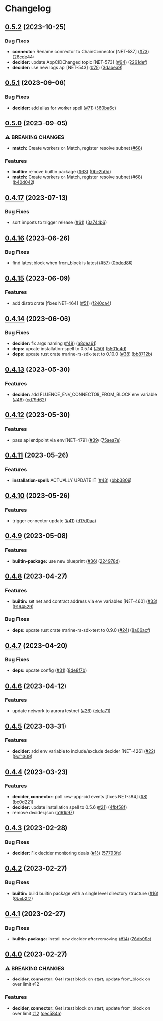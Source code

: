 # Changelog

## [0.5.2](https://github.com/fluencelabs/decider/compare/connector-v0.5.1...connector-v0.5.2) (2023-10-25)


### Bug Fixes

* **connector:** Rename connector to ChainConnector [NET-537] ([#73](https://github.com/fluencelabs/decider/issues/73)) ([26cde44](https://github.com/fluencelabs/decider/commit/26cde44acdd9d5e678141d1c482a88b7ee9037b8))
* **decider:** update AppCIDChanged topic [NET-573] ([#94](https://github.com/fluencelabs/decider/issues/94)) ([2261def](https://github.com/fluencelabs/decider/commit/2261defa3ac7fc0b14f3f41199512e348f097a0a))
* **decider:** use new logs api [NET-543] ([#79](https://github.com/fluencelabs/decider/issues/79)) ([3dabea9](https://github.com/fluencelabs/decider/commit/3dabea9903ca450b6d93fa111949bdd18395929f))

## [0.5.1](https://github.com/fluencelabs/decider/compare/connector-v0.5.0...connector-v0.5.1) (2023-09-06)


### Bug Fixes

* **decider:** add alias for worker spell ([#71](https://github.com/fluencelabs/decider/issues/71)) ([860ba6c](https://github.com/fluencelabs/decider/commit/860ba6c31d0a0dba9c29a4c34fe05afda256ce7a))

## [0.5.0](https://github.com/fluencelabs/decider/compare/connector-v0.4.17...connector-v0.5.0) (2023-09-05)


### ⚠ BREAKING CHANGES

* **match:** Create workers on Match, register, resolve subnet ([#68](https://github.com/fluencelabs/decider/issues/68))

### Features

* **builtin:** remove builtin package ([#63](https://github.com/fluencelabs/decider/issues/63)) ([0be2b0d](https://github.com/fluencelabs/decider/commit/0be2b0db38e45463922f8a08a394fc570b883212))
* **match:** Create workers on Match, register, resolve subnet ([#68](https://github.com/fluencelabs/decider/issues/68)) ([b40d042](https://github.com/fluencelabs/decider/commit/b40d0421fe7558f531bdfb0090df26d01d09d89b))

## [0.4.17](https://github.com/fluencelabs/decider/compare/connector-v0.4.16...connector-v0.4.17) (2023-07-13)


### Bug Fixes

* sort imports to trigger release ([#61](https://github.com/fluencelabs/decider/issues/61)) ([3a74db6](https://github.com/fluencelabs/decider/commit/3a74db6e211475ffb803573e1d45b71d511ec715))

## [0.4.16](https://github.com/fluencelabs/decider/compare/connector-v0.4.15...connector-v0.4.16) (2023-06-26)


### Bug Fixes

* find latest block when from_block is latest ([#57](https://github.com/fluencelabs/decider/issues/57)) ([0bded86](https://github.com/fluencelabs/decider/commit/0bded86f808aa0d2b71ba2a1967b0021f40cecfb))

## [0.4.15](https://github.com/fluencelabs/decider/compare/connector-v0.4.14...connector-v0.4.15) (2023-06-09)


### Features

* add distro crate [fixes NET-464]  ([#51](https://github.com/fluencelabs/decider/issues/51)) ([f240ca4](https://github.com/fluencelabs/decider/commit/f240ca4fc1f63e36e7a85b72ced098dc1fe28ed4))

## [0.4.14](https://github.com/fluencelabs/decider/compare/connector-v0.4.13...connector-v0.4.14) (2023-06-06)


### Bug Fixes

* **decider:** fix args naming ([#48](https://github.com/fluencelabs/decider/issues/48)) ([a8dea61](https://github.com/fluencelabs/decider/commit/a8dea61d5b2f706c71e04371990dd4e0f4562655))
* **deps:** update installation-spell to 0.5.14 ([#50](https://github.com/fluencelabs/decider/issues/50)) ([5501c4d](https://github.com/fluencelabs/decider/commit/5501c4def4d75ba374e24254b1b0050f99717b4e))
* **deps:** update rust crate marine-rs-sdk-test to 0.10.0 ([#38](https://github.com/fluencelabs/decider/issues/38)) ([bb8712b](https://github.com/fluencelabs/decider/commit/bb8712b7504235bae00d76a22eba5970d86a8dbd))

## [0.4.13](https://github.com/fluencelabs/decider/compare/connector-v0.4.12...connector-v0.4.13) (2023-05-30)


### Features

* **decider:** add FLUENCE_ENV_CONNECTOR_FROM_BLOCK env variable ([#46](https://github.com/fluencelabs/decider/issues/46)) ([cd79d62](https://github.com/fluencelabs/decider/commit/cd79d62f461609cbd3a92afcc6ffd02e0225c5c7))

## [0.4.12](https://github.com/fluencelabs/decider/compare/connector-v0.4.11...connector-v0.4.12) (2023-05-30)


### Features

* pass api endpoint via env [NET-479] ([#39](https://github.com/fluencelabs/decider/issues/39)) ([75aea7e](https://github.com/fluencelabs/decider/commit/75aea7e8dc6e4d098ff1efe48d700006677a19bb))

## [0.4.11](https://github.com/fluencelabs/decider/compare/connector-v0.4.10...connector-v0.4.11) (2023-05-26)


### Features

* **installation-spell:** ACTUALLY UPDATE IT ([#43](https://github.com/fluencelabs/decider/issues/43)) ([bbb3809](https://github.com/fluencelabs/decider/commit/bbb3809eb414363fd9a93727c05a69c2c98b7fd0))

## [0.4.10](https://github.com/fluencelabs/decider/compare/connector-v0.4.9...connector-v0.4.10) (2023-05-26)


### Features

* trigger connector update ([#41](https://github.com/fluencelabs/decider/issues/41)) ([d17d0aa](https://github.com/fluencelabs/decider/commit/d17d0aa1d6c6fd7e0787f4d3b074a66b6fe2f00b))

## [0.4.9](https://github.com/fluencelabs/decider/compare/connector-v0.4.8...connector-v0.4.9) (2023-05-08)


### Features

* **builtin-package:** use new blueprint ([#36](https://github.com/fluencelabs/decider/issues/36)) ([224978d](https://github.com/fluencelabs/decider/commit/224978d3e22137447d751ce416f465dd41172182))

## [0.4.8](https://github.com/fluencelabs/decider/compare/connector-v0.4.7...connector-v0.4.8) (2023-04-27)


### Features

* **builtin:** set net and contract address via env variables [NET-460] ([#33](https://github.com/fluencelabs/decider/issues/33)) ([9164529](https://github.com/fluencelabs/decider/commit/9164529d6ff9d5b7d30db11110cf8e4295e33a8c))


### Bug Fixes

* **deps:** update rust crate marine-rs-sdk-test to 0.9.0 ([#24](https://github.com/fluencelabs/decider/issues/24)) ([8a06acf](https://github.com/fluencelabs/decider/commit/8a06acf6f90ea966cfe9bed00fd7d63146cda55e))

## [0.4.7](https://github.com/fluencelabs/decider/compare/connector-v0.4.6...connector-v0.4.7) (2023-04-20)


### Bug Fixes

* **deps:** update config ([#31](https://github.com/fluencelabs/decider/issues/31)) ([8de8f7b](https://github.com/fluencelabs/decider/commit/8de8f7b4232a03f1d86046ed1445219540a5b731))

## [0.4.6](https://github.com/fluencelabs/decider/compare/connector-v0.4.5...connector-v0.4.6) (2023-04-12)


### Features

* update network to aurora testnet ([#26](https://github.com/fluencelabs/decider/issues/26)) ([efefa71](https://github.com/fluencelabs/decider/commit/efefa710c39c7cda111b4344b98782d279dede73))

## [0.4.5](https://github.com/fluencelabs/decider/compare/connector-v0.4.4...connector-v0.4.5) (2023-03-31)


### Features

* **decider:** add env variable to include/exclude decider [NET-426] ([#22](https://github.com/fluencelabs/decider/issues/22)) ([9cf1309](https://github.com/fluencelabs/decider/commit/9cf13091978a53c387e44b018e1cdaa983020175))

## [0.4.4](https://github.com/fluencelabs/decider/compare/connector-v0.4.3...connector-v0.4.4) (2023-03-23)


### Features

* **decider, connector:** poll new-app-cid events [fixes NET-384] ([#8](https://github.com/fluencelabs/decider/issues/8)) ([bc0d221](https://github.com/fluencelabs/decider/commit/bc0d22117750af0fe9eb1d9c23d247de48d6c85f))
* **decider:** update installation spell to 0.5.6 ([#21](https://github.com/fluencelabs/decider/issues/21)) ([4fbf58f](https://github.com/fluencelabs/decider/commit/4fbf58ff59e2915ca0fb6b47fa8b60578190a290))
* remove decider.json ([a161b97](https://github.com/fluencelabs/decider/commit/a161b970e5907c948c3e096336de0c07713fa33c))

## [0.4.3](https://github.com/fluencelabs/decider/compare/connector-v0.4.2...connector-v0.4.3) (2023-02-28)


### Bug Fixes

* **decider:** Fix decider monitoring deals ([#18](https://github.com/fluencelabs/decider/issues/18)) ([57793fe](https://github.com/fluencelabs/decider/commit/57793fe6e2b9b7c2b3248114282716a6b266a991))

## [0.4.2](https://github.com/fluencelabs/decider/compare/connector-v0.4.1...connector-v0.4.2) (2023-02-27)


### Bug Fixes

* **builtin:** build builtin package with a single level directory structure ([#16](https://github.com/fluencelabs/decider/issues/16)) ([6beb2f7](https://github.com/fluencelabs/decider/commit/6beb2f7e6d1304e04ad21fac8cc55a520c7ab1e2))

## [0.4.1](https://github.com/fluencelabs/decider/compare/connector-v0.4.0...connector-v0.4.1) (2023-02-27)


### Bug Fixes

* **builtin-package:** install new decider after removing ([#14](https://github.com/fluencelabs/decider/issues/14)) ([76db95c](https://github.com/fluencelabs/decider/commit/76db95cb90ca5af7691314bfdbc18b5dbc878b19))

## [0.4.0](https://github.com/fluencelabs/decider/compare/connector-v0.3.0...connector-v0.4.0) (2023-02-27)


### ⚠ BREAKING CHANGES

* **decider, connector:** Get latest block on start; update from_block on over limit #12

### Features

* **decider, connector:** Get latest block on start; update from_block on over limit [#12](https://github.com/fluencelabs/decider/issues/12) ([cec584a](https://github.com/fluencelabs/decider/commit/cec584acd97b118a8dced9d802d556a264a56117))
